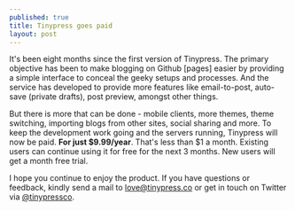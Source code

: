 ```yaml
---
published: true
title: Tinypress goes paid
layout: post
---
```

It's been eight months since the first version of Tinypress. The primary objective has been to make blogging on Github [pages] easier by providing a simple interface to conceal the geeky setups and processes. And the service has developed to provide more features like email-to-post, auto-save (private drafts), post preview, amongst other things. 

But there is more that can be done - mobile clients, more themes, theme switching, importing blogs from other sites, social sharing and more. To keep the development work going and the servers running, Tinypress will now be paid. **For just $9.99/year**. That's less than $1 a month. Existing users can continue using it for free for the next 3 months. New users will get a month free trial. 

I hope you continue to enjoy the product. If you have questions or feedback, kindly send a mail to [love@tinypress.co](mailto:love@tinypress.co) or get in touch on Twitter via [@tinypressco](http://twitter.com/tinypressco).